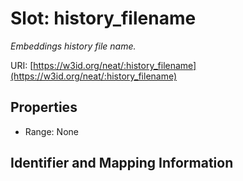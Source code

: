 # Slot: history_filename
_Embeddings history file name._


URI: [https://w3id.org/neat/:history_filename](https://w3id.org/neat/:history_filename)



<!-- no inheritance hierarchy -->


## Properties

 * Range: None



## Identifier and Mapping Information





